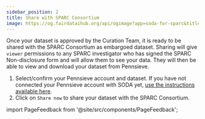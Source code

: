 ```yaml
---
sidebar_position: 2
title: Share with SPARC Consortium
image: https://og.fairdataihub.org/api/ogimage?app=soda-for-sparc&title=Share%20with%20SPARC%20Consortium&description=Disseminate%20Dataset
---
```


Once your dataset is approved by the Curation Team, it is ready to be shared with the SPARC Consortium as embargoed dataset. Sharing will give `viewer` permissions to any SPARC investigator who has signed the SPARC Non-disclosure form and will allow them to see your data. They will then be able to view and download your dataset from Pennsieve.

1. Select/confirm your Pennsieve account and dataset. If you have not connected your Pennsieve account with SODA yet, [use the instructions available here](../manage-dataset/connect-your-pennsieve-account-with-soda).
2. Click on `Share now` to share your dataset with the SPARC Consortium.

import PageFeedback from '@site/src/components/PageFeedback';

<PageFeedback />
